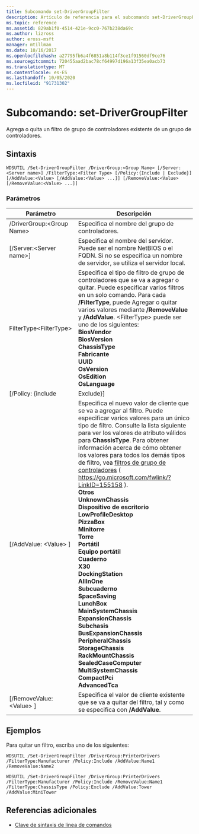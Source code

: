 ```yaml
---
title: Subcomando set-DriverGroupFilter
description: Artículo de referencia para el subcomando set-DriverGroupFilter, que agrega o quita un filtro de grupo de controladores existente de un grupo de controladores.
ms.topic: reference
ms.assetid: 829ab1f0-4514-421e-9cc0-767b238da69c
ms.author: lizross
author: eross-msft
manager: mtillman
ms.date: 10/16/2017
ms.openlocfilehash: a27795fb6a4f6851a8b114f3ce1f91560df9ce76
ms.sourcegitcommit: 720455aad2bac78cf64997d196a13f35ea0acb73
ms.translationtype: MT
ms.contentlocale: es-ES
ms.lasthandoff: 10/05/2020
ms.locfileid: "91731302"
---
```

# <a name="subcommand-set-drivergroupfilter"></a>Subcomando: set-DriverGroupFilter

Agrega o quita un filtro de grupo de controladores existente de un grupo de controladores.

## <a name="syntax"></a>Sintaxis

```
WDSUTIL /Set-DriverGroupFilter /DriverGroup:<Group Name> [/Server:<Server name>] /FilterType:<Filter Type> [/Policy:{Include | Exclude}] [/AddValue:<Value> [/AddValue:<Value> ...]] [/RemoveValue:<Value> [/RemoveValue:<Value> ...]]
```

### <a name="parameters"></a>Parámetros

|         Parámetro          |                                                                                                                                                                                                                                                                                                                                                                                                                                                                               Descripción                                                                                                                                                                                                                                                                                                                                                                                                                                                                               |
|----------------------------|-------------------------------------------------------------------------------------------------------------------------------------------------------------------------------------------------------------------------------------------------------------------------------------------------------------------------------------------------------------------------------------------------------------------------------------------------------------------------------------------------------------------------------------------------------------------------------------------------------------------------------------------------------------------------------------------------------------------------------------------------------------------------------------------------------------------------------------------------------------------------------------------------------------------------------------------------------------------------|
| /DriverGroup:\<Group Name> |                                                                                                                                                                                                                                                                                                                                                                                                                                                                 Especifica el nombre del grupo de controladores.                                                                                                                                                                                                                                                                                                                                                                                                                                                                 |
|  [/Server:\<Server name>]  |                                                                                                                                                                                                                                                                                                                                                                                                                Especifica el nombre del servidor. Puede ser el nombre NetBIOS o el FQDN. Si no se especifica un nombre de servidor, se utiliza el servidor local.                                                                                                                                                                                                                                                                                                                                                                                                                 |
| FilterType\<FilterType>  |                                                                                                                                                                                                                                                                       Especifica el tipo de filtro de grupo de controladores que se va a agregar o quitar. Puede especificar varios filtros en un solo comando. Para cada **/FilterType**, puede Agregar o quitar varios valores mediante **/RemoveValue** y **/AddValue**. \<FilterType> puede ser uno de los siguientes:</br>**BiosVendor**</br>**BiosVersion**</br>**ChassisType**</br>**Fabricante**</br>**UUID**</br>**OsVersion**</br>**OsEdition**</br>**OsLanguage**                                                                                                                                                                                                                                                                        |
|     [/Policy: {include      |                                                                                                                                                                                                                                                                                                                                                                                                                                                                                Exclude}]                                                                                                                                                                                                                                                                                                                                                                                                                                                                                |
|    [/AddValue: \<Value> ]    | Especifica el nuevo valor de cliente que se va a agregar al filtro. Puede especificar varios valores para un único tipo de filtro. Consulte la lista siguiente para ver los valores de atributo válidos para **ChassisType**. Para obtener información acerca de cómo obtener los valores para todos los demás tipos de filtro, vea [filtros de grupo de controladores](https://go.microsoft.com/fwlink/?LinkID=155158) ( <https://go.microsoft.com/fwlink/?LinkID=155158> ).</br>**Otros**</br>**UnknownChassis**</br>**Dispositivo de escritorio**</br>**LowProfileDesktop**</br>**PizzaBox**</br>**Minitorre**</br>**Torre**</br>**Portátil**</br>**Equipo portátil**</br>**Cuaderno**</br>**X30**</br>**DockingStation**</br>**AllInOne**</br>**Subcuaderno**</br>**SpaceSaving**</br>**LunchBox**</br>**MainSystemChassis**</br>**ExpansionChassis**</br>**Subchasis**</br>**BusExpansionChassis**</br>**PeripheralChassis**</br>**StorageChassis**</br>**RackMountChassis**</br>**SealedCaseComputer**</br>**MultiSystemChassis**</br>**CompactPci**</br>**AdvancedTca** |
|  [/RemoveValue: \<Value> ]   |                                                                                                                                                                                                                                                                                                                                                                                                                                     Especifica el valor de cliente existente que se va a quitar del filtro, tal y como se especifica con **/AddValue**.                                                                                                                                                                                                                                                                                                                                                                                                                                      |

## <a name="examples"></a>Ejemplos

Para quitar un filtro, escriba uno de los siguientes:
```
WDSUTIL /Set-DriverGroupFilter /DriverGroup:PrinterDrivers /FilterType:Manufacturer /Policy:Include /AddValue:Name1 /RemoveValue:Name2
```
```
WDSUTIL /Set-DriverGroupFilter /DriverGroup:PrinterDrivers /FilterType:Manufacturer /Policy:Include /RemoveValue:Name1 /FilterType:ChassisType /Policy:Exclude /AddValue:Tower /AddValue:MiniTower
```

## <a name="additional-references"></a>Referencias adicionales

- [Clave de sintaxis de línea de comandos](command-line-syntax-key.md)